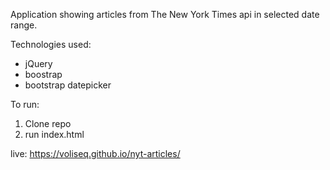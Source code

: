 Application showing articles from The New York Times api in selected date range.

Technologies used:
- jQuery
- boostrap
- bootstrap datepicker

To run:
1. Clone repo
2. run index.html

live: https://voliseq.github.io/nyt-articles/
